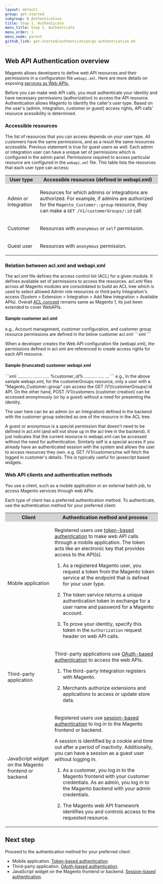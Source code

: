 ```yaml
---
layout: default
group: get-started
subgroup: B_Authentication
title: Step 1. Authenticate
menu_title: Step 1. Authenticate
menu_order: 1
menu_node: parent
github_link: get-started/authentication/gs-authentication.md
---
```


<h2 id="overview-authenticate">Web API Authentication overview</h2>
<p>
Magento allows developers to define web API resources and their permissions in a configuration file <code>webapi.xml</code>. 
Here are more details on exposing <a href="http://devdocs.magento.com/guides/v1.0/extension-dev-guide/service-contracts/service-to-web-service.html">services as Web APIs.</a> 

Before you can make web API calls, you must authenticate your identity and have necessary permissions (authorization) to access the API resource. Authentication allows Magento to identify the caller's user type. Based on the user's (admin, integration, customer or guest) access rights, API calls' resource acessibility is determined.
</p>

<h3 id="accessible-resources">Accessible resources</h3>
<p>The list of resources that you can access depends on your user type. All customers have the same permissions, and as a result the same resources accessible. Previous statement is true for guest users as well. 
Each admin or integration user can have a unique set of permissions which is configured in the admin panel. 
Permissions required to access particular resource are configured in the <code>webapi.xml</code> file. This table lists the resources that each user type can access:</p>
<table style="width:100%">
   <tr bgcolor="lightgray">
      <th>User type</th>
      <th>Accessible resources (defined in webapi.xml)</th>
   </tr>
   <tr>
      <td>
         <p>Admin or Integration</p>
      </td>
      <td>
         <p>Resources for which admins or integrations are authorized. For example, if admins are authorized for the <code>Magento_Customer::group</code> resource, they can make a <code>GET&nbsp;/V1/customerGroups/:id</code> call.</p>
      </td>
   </tr>
   <tr>
      <td>
         <p>Customer</p>
      </td>
      <td>
         <p>Resources with <code>anonymous</code> or <code>self</code> permission.</p>
      </td>
   </tr>
   <tr>
      <td>
         <p>Guest user</p>
      </td>
      <td>
         <p> Resources with <code>anonymous</code> permission.</p>
      </td>
   </tr>
</table>

<h3 id="acl-webapi-relation">Relation between acl.xml and webapi.xml</h3>
<p>The acl.xml file defines the access control list (ACL) for a given module. It defines available set of permissions to access the resources.
acl.xml files across all Magento modules are consolidated to build an ACL tree which is used to select allowed Admin role resources or third party Integration's access (System > Extension > Integration > Add New Integration > Available APIs).
Overall <a href="http://www.magentocommerce.com/api/rest/permission_settings/permission_settings.html#PermissionSettings-Authorization">ACL concept</a> remains same as Magento 1, its just been extended to cover WebAPIs. 
</p>
<h4 id="acl-webapi-relation">Sample customer acl.xml</h4>
e.g., Account management, customer configuration, and customer group resource permissions are defined in the below customer acl.xml
```xml
<config xmlns:xsi="http://www.w3.org/2001/XMLSchema-instance" xsi:noNamespaceSchemaLocation="../../../../../lib/internal/Magento/Framework/Acl/etc/acl.xsd">
    <acl>
        <resources>
            <resource id="Magento_Adminhtml::admin">
                <resource id="Magento_Customer::customer" title="Customers" sortOrder="40">
                    <resource id="Magento_Customer::manage" title="All Customers" sortOrder="10" />
                </resource>
                <resource id="Magento_Adminhtml::stores">
                    <resource id="Magento_Adminhtml::stores_settings">
                        <resource id="Magento_Adminhtml::config">
                            <resource id="Magento_Customer::config_customer" title="Customers Section" sortOrder="50" />
                        </resource>
                    </resource>
                    <resource id="Magento_Adminhtml::stores_other_settings">
                        <resource id="Magento_Customer::group" title="Customer Groups" sortOrder="10" />
                    </resource>
                </resource>
            </resource>
        </resources>
    </acl>
</config>
```

When a developer creates the Web API configuration file (webapi.xml), the permissions defined in acl.xml are referenced to create access rights for each API resource.
<h4 id="acl-webapi-relation">Sample (truncated) customer webapi.xml</h4>
```xml
<routes xmlns:xsi="http://www.w3.org/2001/XMLSchema-instance"
        xsi:noNamespaceSchemaLocation="../../../../../app/code/Magento/Webapi/etc/webapi.xsd">
    <!-- Customer Group -->
    <route url="/V1/customerGroups/:id" method="GET">
        <service class="Magento\Customer\Api\GroupRepositoryInterface" method="getById"/>
        <resources>
            <resource ref="Magento_Customer::group"/>
        </resources>
    </route>
............
.......
.....
    <!-- Customer Account -->
    <route url="/V1/customers/:customerId" method="GET">
        <service class="Magento\Customer\Api\CustomerRepositoryInterface" method="getById"/>
        <resources>
            <resource ref="Magento_Customer::customer"/>
        </resources>
    </route>
    <route url="/V1/customers" method="POST">
        <service class="Magento\Customer\Api\AccountManagementInterface" method="createAccount"/>
        <resources>
            <resource ref="anonymous"/>
        </resources>
    </route>
    <route url="/V1/customers/:id" method="PUT">
        <service class="Magento\Customer\Api\CustomerRepositoryInterface" method="save"/>
        <resources>
            <resource ref="Magento_Customer::manage"/>
        </resources>
    </route>
    <route url="/V1/customers/me" method="PUT">
        <service class="Magento\Customer\Api\CustomerRepositoryInterface" method="save"/>
        <resources>
            <resource ref="self"/>
        </resources>
        <data>
            <parameter name="customer.id" force="true">%customer_id%</parameter>
        </data>
    </route>
..........
.....
...
```
e.g.,
In the above sample webapi.xml, for the customerGroups resource, only a user with a "Magento_Customer::group" can access the GET /V1/customerGroups/:id API. On the other hand, POST /V1/customers (customer creation) can be accessed anonymously (or by a guest) without a need for presenting the identity.

The user here can be an admin (or an Integration) defined in the backend with the customer group selected as one of the resource in the ACL tree.
<div class="bs-callout bs-callout-info" id="info">
   <p>A guest or anonymous is a special permission that doesn't need to be defined in acl.xml (and will not show up in the acl tree in the backend). It just indicates that the current resource in webapi.xml can be accessed without the need for authentication. Similarly self is a special access if you already have an authenticated session with the system and allows the user to access resources they own. e.g. GET /V1/customers/me will fetch the logged in customer's details. This is typically useful for javascript based widgets. </p>
</div>

<h3 id="webapi-clients">Web API clients and authentication methods</h3>
<p>You use a client, such as a mobile application or an external batch job, to access Magento services through web APIs.</p>
<p>Each type of client has a preferred authentication method. To authenticate, use the authentication method for your preferred client:</p>
<table style="width:100%">
   <tr bgcolor="lightgray">
      <th>Client</th>
      <th>Authentication method and process</th>
   </tr>
   <tr>
      <td>
         <p>Mobile application</p>
      </td>
      <td>
         <p>Registered users use <a href="{{ site.gdeurl }}get-started/authentication/gs-authentication-token.html">token-based authentication</a> to make web API calls through a mobile application. The token acts like an electronic key that provides access to the API(s).</p>
         <ol>
            <li>
               <p>As a registered Magento user, you request a token from the Magento token service at the endpoint that is defined for your user type.</p>
            </li>
            <li>
               <p>The token service returns a unique authentication token in exchange for a user name and password for a Magento account.</p>
            </li>
            <li>
               <p>
                  To prove your identity, specify this token in the <code>Authorization</code> request header <!-- with the <code>Bearer</code> HTTP authorization scheme  -->on web API calls.
               </p>
            </li>
         </ol>
         <!--  <p>The token never expires but it can be revoked.</p> -->
      </td>
   </tr>
   <tr>
      <td>
         <p>Third-party application</p>
      </td>
      <td>
         <p>Third-party applications use <a href="{{ site.gdeurl }}get-started/authentication/gs-authentication-oauth.html">OAuth-based authentication</a> to access the web APIs.</p>
         <ol>
            <li>
               <p>The third-party Integration registers with Magento.</p>
            </li>
            <li>
               <p>Merchants authorize extensions and applications to access or update store data.</p>
            </li>
         </ol>
      </td>
   </tr>
   <tr>
      <td>
         <p>JavaScript widget on the Magento frontend or backend</p>
      </td>
      <td>
         <p>Registered users use <a href="{{ site.gdeurl }}get-started/authentication/gs-authentication-session.html">session-based authentication</a> to log in to the Magento frontend or backend.</p>
         <p>A session is identified by a cookie and time out after a period of inactivity. Additionally, you can have a session as a guest user without logging in.</p>
         <ol>
            <li>
               <p>As a customer, you log in to the Magento frontend with your customer credentials. As an admin, you log in to the Magento backend with your admin credentials.</p>
            </li>
            <li>
               <p>The Magento web API framework identifies you and controls access to the requested resource.
               </p>
            </li>
         </ol>
      </td>
   </tr>
</table>
<h2 id="next-step-auth">Next step</h2>
<p>Proceed to the authentication method for your preferred client:</p>
<ul>
   <li>Mobile application. <a href="{{ site.gdeurl }}get-started/authentication/gs-authentication-token.html">Token-based authentication</a>.</li>
   <li>Third-party application. <a href="{{ site.gdeurl }}get-started/authentication/gs-authentication-oauth.html">OAuth-based authentication</a>.</li>
   <li>JavaScript widget on the Magento frontend or backend. <a href="{{ site.gdeurl }}get-started/authentication/gs-authentication-session.html">Session-based authentication</a>.</li>
</ul>
